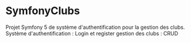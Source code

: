# SymfonyClubs
Projet Symfony 5 de système d'authentification pour la gestion des clubs.
Système d'authentification : Login et register
gestion des clubs : CRUD
